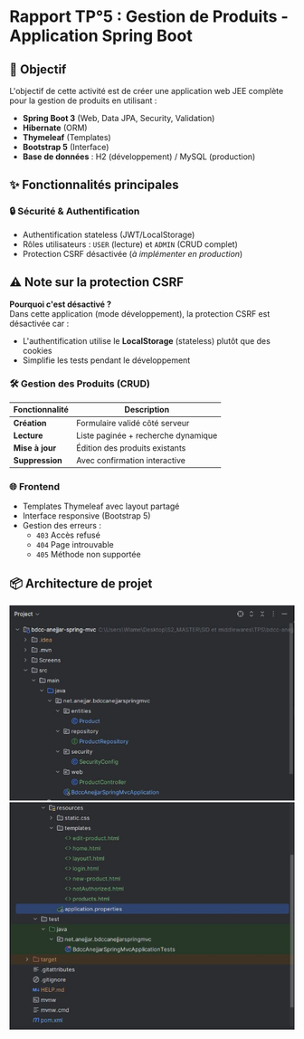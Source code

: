 # Rapport TP°5 : Gestion de Produits - Application Spring Boot

## 📌 Objectif
L'objectif de cette activité est de créer une application web JEE complète pour la gestion de produits en utilisant :
- **Spring Boot 3** (Web, Data JPA, Security, Validation)
- **Hibernate** (ORM)
- **Thymeleaf** (Templates)
- **Bootstrap 5** (Interface)
- **Base de données** : H2 (développement) / MySQL (production)
  
## ✨ Fonctionnalités principales

### 🔒 Sécurité & Authentification
- Authentification stateless (JWT/LocalStorage)
- Rôles utilisateurs : `USER` (lecture) et `ADMIN` (CRUD complet)
- Protection CSRF désactivée (*à implémenter en production*)
  
## ⚠️ Note sur la protection CSRF

**Pourquoi c'est désactivé ?**  
Dans cette application (mode développement), la protection CSRF est désactivée car :
- L'authentification utilise le **LocalStorage** (stateless) plutôt que des cookies
- Simplifie les tests pendant le développement


### 🛠️ Gestion des Produits (CRUD)
| Fonctionnalité       | Description                                  |
|----------------------|---------------------------------------------|
| **Création**         | Formulaire validé côté serveur              |
| **Lecture**          | Liste paginée + recherche dynamique         |
| **Mise à jour**      | Édition des produits existants              |
| **Suppression**      | Avec confirmation interactive               |

### 🌐 Frontend
- Templates Thymeleaf avec layout partagé
- Interface responsive (Bootstrap 5)
- Gestion des erreurs :
  - `403` Accès refusé
  - `404` Page introuvable
  - `405` Méthode non supportée



## 📦 Architecture de projet 

![img](Screens/archit1.JPG)
![img](Screens/archit2.JPG)

